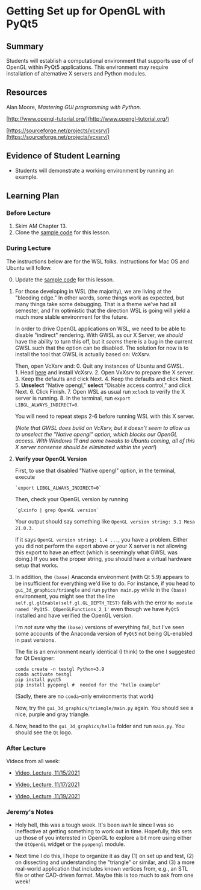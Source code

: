 # Getting Set up for OpenGL with PyQt5

## Summary

Students will establish a computational environment that supports use of
of OpenGL within PyQt5 applications.  This environment may require installation
of alternative X servers and Python modules.

## Resources

Alan Moore, *Mastering GUI programming with Python*. 

[http://www.opengl-tutorial.org/](http://www.opengl-tutorial.org/)

[https://sourceforge.net/projects/vcxsrv/](https://sourceforge.net/projects/vcxsrv/)

##  Evidence of Student Learning

  - Students will demonstrate a working environment by running an example.

## Learning Plan


### Before Lecture

  1. Skim AM Chapter 13.
  2. Clone the [sample code](https://github.com/me701/gui_3d_graphics.git) for this lesson.

### During Lecture

The instructions below are for the WSL folks.  Instructions for Mac OS and Ubuntu 
will follow.

0.  Update the [sample code](https://github.com/me701/gui_3d_graphics.git) for this lesson.

1.  For those developing in WSL (the majority), we are living at the "bleeding 
    edge."  In other words, some things work as expected, but many things take
    some debugging.  That is a theme we've had all semester, and I'm optimistic that
    the direction WSL is going will yield a much more stable environment for the
    future.  

    In order to drive OpenGL applications on WSL, we need to be able to disable 
    "indirect" rendering.  With GWSL as our X Server, we *should* have the ability 
    to turn this off, but it *seems* there is a bug in the current GWSL such that
    the option can be disabled.  The solution for now is to install the tool
    that GWSL is actually based on: VcXsrv. 

    Then, open VcXsrv and:
        0. Quit any instances of Ubuntu and GWSL.  
        1. Head [here](https://sourceforge.net/projects/vcxsrv/) and install VcXsrv.
        2. Open VxXsrv to prepare the X server.
        3. Keep the defaults and click Next.
        4. Keep the defaults and click Next.
        5. **Unselect** "Native opengl," **select** "Disable access control," and click Next.
        6. Click Finish.
        7. Open WSL as usual run `xclock` to verify the X server is running.
        8. In the terminal, run `export LIBGL_ALWAYS_INDIRECT=0`.

    You will need to repeat steps 2-6 before running WSL with this X server.  
    
    (*Note that GWSL does build on VcXsrv, but it doesn't seem to allow us to unselect the 
    "Native opengl" option, which blocks our OpenGL access.  With Windows 11 and some tweaks to 
    Ubuntu coming, all of this X server nonsense should be eliminated within the year!*)

2.  **Verify your OpenGL Version**

    First, to use that disabled "Native opengl" option, in the terminal, execute

        `export LIBGL_ALWAYS_INDIRECT=0`

    Then, check your OpenGL version by running

        `glxinfo | grep OpenGL version`
    
    Your output should say something like `OpenGL version string: 3.1 Mesa 21.0.3`.

    If it says `OpenGL version string: 1.4 ...`, you have a problem.  Either you 
    did not perform the export above *or* your X server is not allowing this export
    to have an effect (which is seemingly what GWSL was doing.)  If you see the proper 
    string, you should have a virtual hardware setup that works.


3.  In addition, the `(base)` Anaconda environment (with Qt 5.9) appears to be insufficient
    for everything we'd like to do.  For instance, if you head to `gui_3d_graphics/triangle`
    and run `python main.py` while in the `(base)` environment, you might see
    that the line `self.gl.glEnable(self.gl.GL_DEPTH_TEST)` fails with the error 
    `No module named 'PyQt5._QOpenGLFunctions_2_1'` even though we have `PyQt5` installed
    and have verified the OpenGL version.

    I'm *not sure* why the `(base)` versions of everything fail, but I've seen some accounts
    of the Anaconda version of `PyQt5` not being GL-enabled in past versions.

    The fix is an environment nearly identical (I think) to the one I suggested for Qt Designer:

    ```
    conda create -n testgl Python=3.9
    conda activate testgl
    pip install pyqt5 
    pip install pyopengl #  needed for the "hello example"
    ```
    
    (Sadly, there are no `conda`-only environments that work)

    Now, try the `gui_3d_graphics/triangle/main.py` again.  You should see a nice, purple and gray triangle.

4. Now, head to the `gui_3d_graphics/hello` folder and run `main.py`.  You should see the `Qt` logo. 


### After Lecture

Videos from all week:

   - [Video, Lecture, 11/15/2021](https://mediasite.k-state.edu/mediasite/Play/31edd4b4fee24a879379ace8ae6989331d)  

   - [Video, Lecture, 11/17/2021](https://mediasite.k-state.edu/mediasite/Play/1abc1732811c4f86bd97e2b5021939fc1d)  

   - [Video, Lecture, 11/19/2021](https://mediasite.k-state.edu/mediasite/Play/7ace6356ec974369bdb3acd2b4daf6fd1d)  

### Jeremy's Notes

  - Holy hell, this was a tough week.  It's been awhile since I was so ineffective at getting
    something to work out in time.  Hopefully, this sets up those of you interested in OpenGL
    to explore a bit more using either the `QtOpenGL` widget or the `pyopengl` module.

  - Next time I do this, I hope to organize it as day (1) on set up and test, (2) on dissecting
    and understanding the "triangle" or similar, and (3) a more real-world application that
    includes known vertices from, e.g., an STL file or other CAD-driven format.  Maybe this
    is too much to ask from one week!



